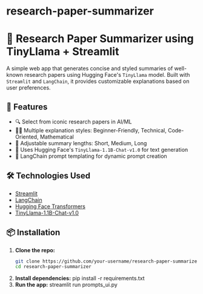 # research-paper-summarizer

# 🧠 Research Paper Summarizer using TinyLlama + Streamlit

A simple web app that generates concise and styled summaries of well-known research papers using Hugging Face's `TinyLlama` model. Built with `Streamlit` and `LangChain`, it provides customizable explanations based on user preferences.

## 🚀 Features

- 🔍 Select from iconic research papers in AI/ML
- 🧑‍🏫 Multiple explanation styles: Beginner-Friendly, Technical, Code-Oriented, Mathematical
- 📏 Adjustable summary lengths: Short, Medium, Long
- 🤖 Uses Hugging Face's `TinyLlama-1.1B-Chat-v1.0` for text generation
- 🧠 LangChain prompt templating for dynamic prompt creation

## 🛠️ Technologies Used

- [Streamlit](https://streamlit.io/)
- [LangChain](https://www.langchain.com/)
- [Hugging Face Transformers](https://huggingface.co/)
- [TinyLlama-1.1B-Chat-v1.0](https://huggingface.co/TinyLlama/TinyLlama-1.1B-Chat-v1.0)

## 📦 Installation

1. **Clone the repo:**
   ```bash
   git clone https://github.com/your-username/research-paper-summarizer.git
   cd research-paper-summarizer
2.  **Install dependencies:**
      pip install -r requirements.txt
3. **Run the app:**
       streamlit run prompts_ui.py
